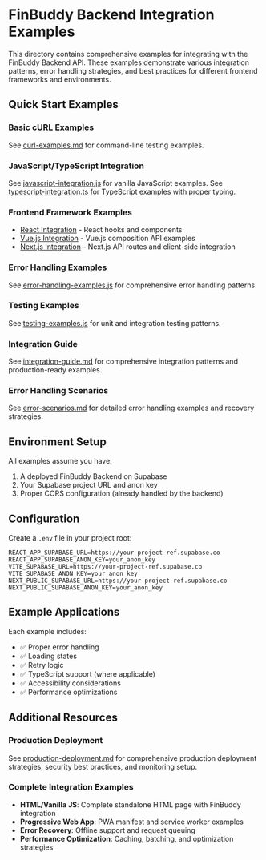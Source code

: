 # FinBuddy Backend Integration Examples

This directory contains comprehensive examples for integrating with the FinBuddy Backend API. These examples demonstrate various integration patterns, error handling strategies, and best practices for different frontend frameworks and environments.

## Quick Start Examples

### Basic cURL Examples
See [curl-examples.md](./curl-examples.md) for command-line testing examples.

### JavaScript/TypeScript Integration
See [javascript-integration.js](./javascript-integration.js) for vanilla JavaScript examples.
See [typescript-integration.ts](./typescript-integration.ts) for TypeScript examples with proper typing.

### Frontend Framework Examples
- [React Integration](./react-integration.jsx) - React hooks and components
- [Vue.js Integration](./vue-integration.js) - Vue.js composition API examples
- [Next.js Integration](./nextjs-integration.js) - Next.js API routes and client-side integration

### Error Handling Examples
See [error-handling-examples.js](./error-handling-examples.js) for comprehensive error handling patterns.

### Testing Examples
See [testing-examples.js](./testing-examples.js) for unit and integration testing patterns.

### Integration Guide
See [integration-guide.md](./integration-guide.md) for comprehensive integration patterns and production-ready examples.

### Error Handling Scenarios
See [error-scenarios.md](./error-scenarios.md) for detailed error handling examples and recovery strategies.

## Environment Setup

All examples assume you have:
1. A deployed FinBuddy Backend on Supabase
2. Your Supabase project URL and anon key
3. Proper CORS configuration (already handled by the backend)

## Configuration

Create a `.env` file in your project root:

```env
REACT_APP_SUPABASE_URL=https://your-project-ref.supabase.co
REACT_APP_SUPABASE_ANON_KEY=your_anon_key
VITE_SUPABASE_URL=https://your-project-ref.supabase.co
VITE_SUPABASE_ANON_KEY=your_anon_key
NEXT_PUBLIC_SUPABASE_URL=https://your-project-ref.supabase.co
NEXT_PUBLIC_SUPABASE_ANON_KEY=your_anon_key
```

## Example Applications

Each example includes:
- ✅ Proper error handling
- ✅ Loading states
- ✅ Retry logic
- ✅ TypeScript support (where applicable)
- ✅ Accessibility considerations
- ✅ Performance optimizations

## Additional Resources

### Production Deployment
See [production-deployment.md](./production-deployment.md) for comprehensive production deployment strategies, security best practices, and monitoring setup.

### Complete Integration Examples
- **HTML/Vanilla JS**: Complete standalone HTML page with FinBuddy integration
- **Progressive Web App**: PWA manifest and service worker examples
- **Error Recovery**: Offline support and request queuing
- **Performance Optimization**: Caching, batching, and optimization strategies